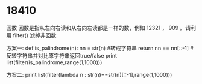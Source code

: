 # 18410
回数
回数是指从左向右读和从右向左读都是一样的数，例如 12321 ， 909 。请利用 filter() 滤掉非回数:



方案一:
def is_palindrome(n):
    nn = str(n) #转成字符串
    return nn == nn[::-1] #反转字符串并对比原字符串返回true/false
print list(filter(is_palindrome,range(1,1000)))

方案二:
print list(filter(lambda n : str(n)==str(n)[::-1],range(1,1000))) 

